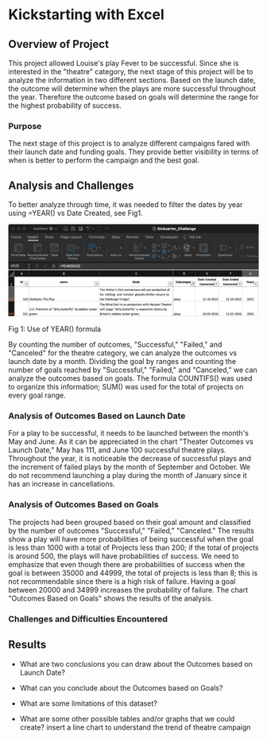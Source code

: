 # Kickstarting with Excel

## Overview of Project
This project allowed Louise's play Fever to be successful. Since she is interested in the "theatre" category, the next stage of this project will be to analyze the information in two different sections. Based on the launch date, the outcome will determine when the plays are more successful throughout the year.
Therefore the outcome based on goals will determine the range for the highest probability of success.

### Purpose
The next stage of this project is to analyze different campaigns fared with their launch date and funding goals. They provide better visibility in terms of when is better to perform the campaign and the best goal. 

## Analysis and Challenges
To better analyze through time, it was needed to filter the dates by year using =YEAR() vs Date Created, see Fig1.

<img src="https://github.com/amonjaras/kickstarter-analysis/blob/main/Kickstarter_Challenge/Resources/YEARvsDate_Created.png"/>
<p/>
Fig 1: Use of YEAR() formula
<p/>

By counting the number of outcomes, "Successful," "Failed," and "Canceled" for the theatre category, we can analyze the outcomes vs launch date by a month.
Dividing the goal by ranges and counting the number of goals reached by "Successful," "Failed," and "Canceled," we can analyze the outcomes based on goals. The formula COUNTIFS() was used to organize this information; SUM() was used for the total of projects on every goal range.

### Analysis of Outcomes Based on Launch Date
For a play to be successful, it needs to be launched between the month's May and June.
As it can be appreciated in the chart "Theater Outcomes vs Launch Date," May has 111, and June 100 successful theatre plays. Throughout the year, it is noticeable the decrease of successful plays and the increment of failed plays by the month of September and October.
We do not recommend launching a play during the month of January since it has an increase in cancellations.

### Analysis of Outcomes Based on Goals
The projects had been grouped based on their goal amount and classified by the number of outcomes "Successful," "Failed," "Canceled."
The results show a play will have more probabilities of being successful when the goal is less than 1000 with a total of Projects less than 200; if the total of projects is around 500, the plays will have probabilities of success.
We need to emphasize that even though there are probabilities of success when the goal is between 35000 and 44999, the total of projects is less than 8; this is not recommendable since there is a high risk of failure.
Having a goal between 20000 and 34999 increases the probability of failure.
The chart "Outcomes Based on Goals" shows the results of the analysis.

### Challenges and Difficulties Encountered

## Results

- What are two conclusions you can draw about the Outcomes based on Launch Date?

- What can you conclude about the Outcomes based on Goals?

- What are some limitations of this dataset?

- What are some other possible tables and/or graphs that we could create?
insert a line chart to understand the trend of theatre campaign
